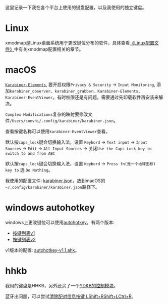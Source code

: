 这里记录一下我在各个平台上使用的键盘配置，以及我使用的独立键盘。

# Linux

xmodmap是Linux桌面系统用于更改键位分布的软件，具体查看[《Linux配置文件》](https://chenxiaosong.com/src/linux-config/linux-config.html)中有关xmodmap配置相关的章节。

# macOS

[`Karabiner-Elements`](https://karabiner-elements.pqrs.org/), 要开启权限`Privacy & Security` -> `Input Monitoring`, 添加`karabiner_observer`、`karabiner_grabber`、`Karabiner-Elements`、`Karabiner-EventViewer`。有时权限还是有问题，需要通过先卸载软件再安装来解决。

`Complex Modifications`复杂的映射要修改文件`/Users/sonvhi/.config/karabiner/karabiner.json`。

查看按键名称可以使用`karabiner-EventViewer`查看。

默认按`caps_lock`键会切换输入法，设置 `Keybord` -> `Text input` -> `Input Sources` -> `Edit` -> `All Input Sources` -> 关闭`Use the Caps Lock key to switch to and from ABC`

默认按`caps_lock`键会切换输入法，设置 `Keybord` -> `Press fn(是一个地球图标) key to` 选 `Do Nothing`。

我使用的配置文件: [karabiner.json](https://gitee.com/chenxiaosonggitee/blog/blob/master/src/keybord/karabiner.json)，放到macOS的`~/.config/karabiner/karabiner.json`路径下。

# windows autohotkey

windows上更改键位可以使用[autohotkey](https://www.autohotkey.com/)，有两个版本:

- [按键列表v1](https://wyagd001.github.io/zh-cn/docs/KeyList.htm)
- [按键列表v2](https://wyagd001.github.io/v2/docs/KeyList.htm)

v1版本的配置: [autohotkey-v1.1.ahk](https://gitee.com/chenxiaosonggitee/blog/blob/master/src/keybord/autohotkey-v1.1.ahk)。

# hhkb

我用的键盘是HHKB，另外还买了一个[YDKB的控制模块](https://ydkb.io/)。

蓝牙出问题，可以尝试[清除配对信息按键 LShift+RShift+LCtrl+R](https://ydkb.io/help/#/ble-series/troubleshooting)。